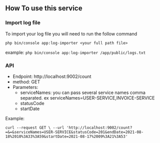 ## How To use this service

### Import log file
To import your log file you will need to run the follow command
```
php bin/console app:log-importer <your full path file>
```
example: `php bin/console app:log-importer /app/public/logs.txt `

### API
+ Endpoint: http://localhost:9002/count
+ method: GET
+ Parameters:
    - serviceNames: you can pass several service names comma separated. ex serviceNames=USER-SERVICE,INVOICE-SERVICE
    - statusCode
    - startDate

Example:

`curl --request GET \
  --url 'http://localhost:9002/count?=&=&serviceNames=USER-SERVICE&statusCode=201&endDate=2021-08-18%2010%3A33%3A59&startDate=2021-08-17%2009%3A21%3A53'`
